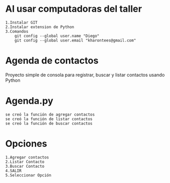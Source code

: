 # Al usar computadoras del taller
    1.Instalar GIT
    2.Instalar extension de Python
    3.Comandos
        git config --global user.name "Diego"
        git config --global user.email "kharontees@gmail.com"

# Agenda de contactos
Proyecto simple de consola para registrar, buscar y listar contactos usando Python

# Agenda.py
    se creó la función de agregar contactos
    se creó la función de listar contactos
    se creó la función de buscar contactos

# Opciones
    1.Agregar contactos
    2.Listar Contacto
    3.Buscar Contacto
    4.SALIR
    5.Seleccionar Opción 